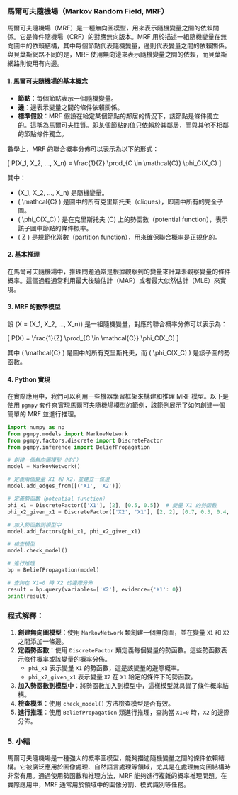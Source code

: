 ### 馬爾可夫隨機場（Markov Random Field, MRF）

馬爾可夫隨機場（MRF）是一種無向圖模型，用來表示隨機變量之間的依賴關係。它是條件隨機場（CRF）的對應無向版本。MRF 用於描述一組隨機變量在無向圖中的依賴結構，其中每個節點代表隨機變量，邊則代表變量之間的依賴關係。與貝葉斯網路不同的是，MRF 使用無向邊來表示隨機變量之間的依賴，而貝葉斯網路則使用有向邊。

#### 1. 馬爾可夫隨機場的基本概念

- **節點**：每個節點表示一個隨機變量。
- **邊**：邊表示變量之間的條件依賴關係。
- **標準假設**：MRF 假設在給定某個節點的鄰居的情況下，該節點是條件獨立的。這稱為馬爾可夫性質。即某個節點的值只依賴於其鄰居，而與其他不相鄰的節點條件獨立。

數學上，MRF 的聯合概率分佈可以表示為以下的形式：

\[
P(X_1, X_2, ..., X_n) = \frac{1}{Z} \prod_{C \in \mathcal{C}} \phi_C(X_C)
\]

其中：
- \(X_1, X_2, ..., X_n\) 是隨機變量。
- \( \mathcal{C} \) 是圖中的所有克里斯托夫（cliques），即圖中所有的完全子圖。
- \( \phi_C(X_C) \) 是在克里斯托夫 \(C\) 上的勢函數（potential function），表示該子圖中節點的條件概率。
- \( Z \) 是規範化常數（partition function），用來確保聯合概率是正規化的。

#### 2. 基本推理

在馬爾可夫隨機場中，推理問題通常是根據觀察到的變量來計算未觀察變量的條件概率。這個過程通常利用最大後驗估計（MAP）或者最大似然估計（MLE）來實現。

#### 3. MRF 的數學模型

設 \(X = (X_1, X_2, ..., X_n)\) 是一組隨機變量，對應的聯合概率分佈可以表示為：

\[
P(X) = \frac{1}{Z} \prod_{C \in \mathcal{C}} \phi_C(X_C)
\]

其中 \( \mathcal{C} \) 是圖中的所有克里斯托夫，而 \( \phi_C(X_C) \) 是該子圖的勢函數。

#### 4. Python 實現

在實際應用中，我們可以利用一些機器學習框架來構建和推理 MRF 模型。以下是使用 `pgmpy` 套件來實現馬爾可夫隨機場模型的範例，該範例展示了如何創建一個簡單的 MRF 並進行推理。

```python
import numpy as np
from pgmpy.models import MarkovNetwork
from pgmpy.factors.discrete import DiscreteFactor
from pgmpy.inference import BeliefPropagation

# 創建一個無向圖模型（MRF）
model = MarkovNetwork()

# 定義兩個變量 X1 和 X2，並建立一條邊
model.add_edges_from([('X1', 'X2')])

# 定義勢函數（potential function）
phi_x1 = DiscreteFactor(['X1'], [2], [0.5, 0.5])  # 變量 X1 的勢函數
phi_x2_given_x1 = DiscreteFactor(['X2', 'X1'], [2, 2], [0.7, 0.3, 0.4, 0.6])  # 變量 X2 在 X1 條件下的勢函數

# 加入勢函數到模型中
model.add_factors(phi_x1, phi_x2_given_x1)

# 檢查模型
model.check_model()

# 進行推理
bp = BeliefPropagation(model)

# 查詢在 X1=0 時 X2 的邊際分佈
result = bp.query(variables=['X2'], evidence={'X1': 0})
print(result)
```

### 程式解釋：
1. **創建無向圖模型**：使用 `MarkovNetwork` 類創建一個無向圖，並在變量 `X1` 和 `X2` 之間添加一條邊。
2. **定義勢函數**：使用 `DiscreteFactor` 類定義每個變量的勢函數。這些勢函數表示條件概率或該變量的概率分佈。
   - `phi_x1` 表示變量 `X1` 的勢函數，這是該變量的邊際概率。
   - `phi_x2_given_x1` 表示變量 `X2` 在 `X1` 給定的條件下的勢函數。
3. **加入勢函數到模型中**：將勢函數加入到模型中，這樣模型就具備了條件概率結構。
4. **檢查模型**：使用 `check_model()` 方法檢查模型是否有效。
5. **進行推理**：使用 `BeliefPropagation` 類進行推理，查詢當 `X1=0` 時，`X2` 的邊際分佈。

### 5. 小結

馬爾可夫隨機場是一種強大的概率圖模型，能夠描述隨機變量之間的條件依賴結構。它被廣泛應用於圖像處理、自然語言處理等領域，尤其是在處理無向圖結構時非常有用。通過使用勢函數和推理方法，MRF 能夠進行複雜的概率推理問題。在實際應用中，MRF 通常用於領域中的圖像分割、模式識別等任務。